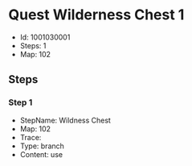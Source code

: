 # Quest Wilderness Chest 1

- Id: 1001030001
- Steps: 1
- Map: 102

## Steps

### Step 1
- StepName:  Wildness Chest
- Map:  102
- Trace:  
- Type:  branch
- Content:  use


